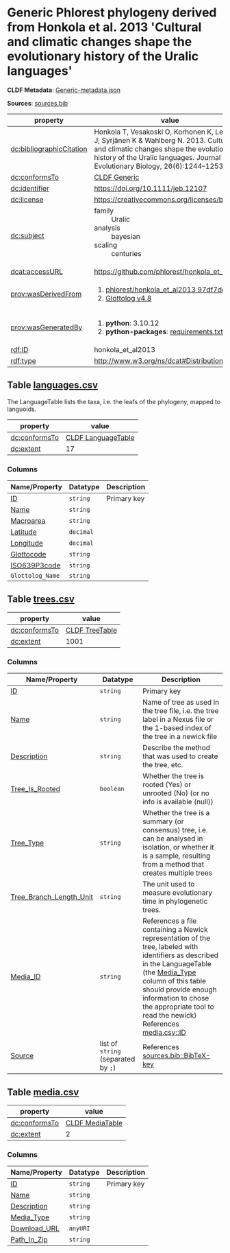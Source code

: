 <a name="ds-genericmetadatajson"> </a>

# Generic Phlorest phylogeny derived from Honkola et al. 2013 'Cultural and climatic changes shape the evolutionary history of the Uralic languages'

**CLDF Metadata**: [Generic-metadata.json](./Generic-metadata.json)

**Sources**: [sources.bib](./sources.bib)

property | value
 --- | ---
[dc:bibliographicCitation](http://purl.org/dc/terms/bibliographicCitation) | Honkola T, Vesakoski O, Korhonen K, Lehtinen J, Syrjänen K & Wahlberg N. 2013. Cultural and climatic changes shape the evolutionary history of the Uralic languages. Journal of Evolutionary Biology, 26(6):1244–1253.
[dc:conformsTo](http://purl.org/dc/terms/conformsTo) | [CLDF Generic](http://cldf.clld.org/v1.0/terms.rdf#Generic)
[dc:identifier](http://purl.org/dc/terms/identifier) | https://doi.org/10.1111/jeb.12107
[dc:license](http://purl.org/dc/terms/license) | https://creativecommons.org/licenses/by/4.0/
[dc:subject](http://purl.org/dc/terms/subject) | <dl><dt>family</dt><dd>Uralic</dd><dt>analysis</dt><dd>bayesian</dd><dt>scaling</dt><dd>centuries</dd></dl>
[dcat:accessURL](http://www.w3.org/ns/dcat#accessURL) | https://github.com/phlorest/honkola_et_al2013
[prov:wasDerivedFrom](http://www.w3.org/ns/prov#wasDerivedFrom) | <ol><li><a href="https://github.com/phlorest/honkola_et_al2013/tree/97df7de">phlorest/honkola_et_al2013 97df7de</a></li><li><a href="https://github.com/glottolog/glottolog/tree/v4.8">Glottolog v4.8</a></li></ol>
[prov:wasGeneratedBy](http://www.w3.org/ns/prov#wasGeneratedBy) | <ol><li><strong>python</strong>: 3.10.12</li><li><strong>python-packages</strong>: <a href="./requirements.txt">requirements.txt</a></li></ol>
[rdf:ID](http://www.w3.org/1999/02/22-rdf-syntax-ns#ID) | honkola_et_al2013
[rdf:type](http://www.w3.org/1999/02/22-rdf-syntax-ns#type) | http://www.w3.org/ns/dcat#Distribution


## <a name="table-languagescsv"></a>Table [languages.csv](./languages.csv)

The LanguageTable lists the taxa, i.e. the leafs of the phylogeny, mapped to languoids.

property | value
 --- | ---
[dc:conformsTo](http://purl.org/dc/terms/conformsTo) | [CLDF LanguageTable](http://cldf.clld.org/v1.0/terms.rdf#LanguageTable)
[dc:extent](http://purl.org/dc/terms/extent) | 17


### Columns

Name/Property | Datatype | Description
 --- | --- | --- 
[ID](http://cldf.clld.org/v1.0/terms.rdf#id) | `string` | Primary key
[Name](http://cldf.clld.org/v1.0/terms.rdf#name) | `string` | 
[Macroarea](http://cldf.clld.org/v1.0/terms.rdf#macroarea) | `string` | 
[Latitude](http://cldf.clld.org/v1.0/terms.rdf#latitude) | `decimal` | 
[Longitude](http://cldf.clld.org/v1.0/terms.rdf#longitude) | `decimal` | 
[Glottocode](http://cldf.clld.org/v1.0/terms.rdf#glottocode) | `string` | 
[ISO639P3code](http://cldf.clld.org/v1.0/terms.rdf#iso639P3code) | `string` | 
`Glottolog_Name` | `string` | 

## <a name="table-treescsv"></a>Table [trees.csv](./trees.csv)

property | value
 --- | ---
[dc:conformsTo](http://purl.org/dc/terms/conformsTo) | [CLDF TreeTable](http://cldf.clld.org/v1.0/terms.rdf#TreeTable)
[dc:extent](http://purl.org/dc/terms/extent) | 1001


### Columns

Name/Property | Datatype | Description
 --- | --- | --- 
[ID](http://cldf.clld.org/v1.0/terms.rdf#id) | `string` | Primary key
[Name](http://cldf.clld.org/v1.0/terms.rdf#name) | `string` | Name of tree as used in the tree file, i.e. the tree label in a Nexus file or the 1-based index of the tree in a newick file
[Description](http://cldf.clld.org/v1.0/terms.rdf#description) | `string` | Describe the method that was used to create the tree, etc.
[Tree_Is_Rooted](http://cldf.clld.org/v1.0/terms.rdf#treeIsRooted) | `boolean` | Whether the tree is rooted (Yes) or unrooted (No) (or no info is available (null))
[Tree_Type](http://cldf.clld.org/v1.0/terms.rdf#treeType) | `string` | Whether the tree is a summary (or consensus) tree, i.e. can be analysed in isolation, or whether it is a sample, resulting from a method that creates multiple trees
[Tree_Branch_Length_Unit](http://cldf.clld.org/v1.0/terms.rdf#treeBranchLengthUnit) | `string` | The unit used to measure evolutionary time in phylogenetic trees.
[Media_ID](http://cldf.clld.org/v1.0/terms.rdf#mediaReference) | `string` | References a file containing a Newick representation of the tree, labeled with identifiers as described in the LanguageTable (the [Media_Type](https://cldf.clld.org/v1.0/terms.html#mediaType) column of this table should provide enough information to chose the appropriate tool to read the newick)<br>References [media.csv::ID](#table-mediacsv)
[Source](http://cldf.clld.org/v1.0/terms.rdf#source) | list of `string` (separated by `;`) | References [sources.bib::BibTeX-key](./sources.bib)

## <a name="table-mediacsv"></a>Table [media.csv](./media.csv)

property | value
 --- | ---
[dc:conformsTo](http://purl.org/dc/terms/conformsTo) | [CLDF MediaTable](http://cldf.clld.org/v1.0/terms.rdf#MediaTable)
[dc:extent](http://purl.org/dc/terms/extent) | 2


### Columns

Name/Property | Datatype | Description
 --- | --- | --- 
[ID](http://cldf.clld.org/v1.0/terms.rdf#id) | `string` | Primary key
[Name](http://cldf.clld.org/v1.0/terms.rdf#name) | `string` | 
[Description](http://cldf.clld.org/v1.0/terms.rdf#description) | `string` | 
[Media_Type](http://cldf.clld.org/v1.0/terms.rdf#mediaType) | `string` | 
[Download_URL](http://cldf.clld.org/v1.0/terms.rdf#downloadUrl) | `anyURI` | 
[Path_In_Zip](http://cldf.clld.org/v1.0/terms.rdf#pathInZip) | `string` | 

